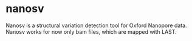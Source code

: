 # nanosv

Nanosv is a structural variation detection tool for Oxford Nanopore data. Nanosv works for now only bam files, which are mapped with LAST.

